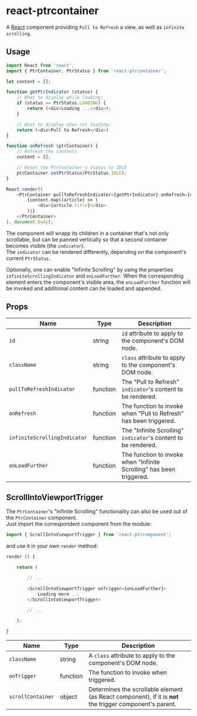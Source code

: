 # react-ptrcontainer

A [React](http://facebook.github.io/react/) component providing `Pull to Refresh` a view, as well as `infinite scrolling`.

## Usage

```JavaScript
import React from 'react';
import { PtrContainer, PtrStatus } from 'react-ptrcontainer';

let content = [];

function getPtrIndicator (status) {
    // What to display while loading:
    if (status == PtrStatus.LOADING) {
        return (<div>Loading ...</div>);
    }

    // What to display when not loading:
    return (<div>Pull to Refresh</div>)
}

function onRefresh (ptrContainer) {
    // Refresh the contents
    content = [];

    // Reset the PtrContainer's status to IDLE
    ptrContainer.setPtrStatus(PtrStatus.IDLE);
}

React.render((
    <PtrContainer pullToRefreshIndicator={getPtrIndicator} onRefresh={onRefresh}>
        {content.map((article) => (
            <div>{article.title}</div>
        ))}
    </PtrContainer>
), document.body);
```

The component will wrapp its children in a container that's not only scrollable, but can be panned vertically so that a second container becomes visible (the `indicator`).  
The `indicator` can be rendered differently, depending on the component's current `PtrStatus`.

Optionally, one can enable "Infinite Scrolling" by using the properties `infiniteScrollingIndicator` and `onLoadFurther`. When the corresponding element enters the component's visible area, the `onLoadFurther` function will be invoked and additional content can be loaded and appended.

## Props

Name                         | Type     | Description
-----------------------------|----------|------------
`id`                         | string   | `id` attribute to apply to the component's DOM node.
`className`                  | string   | `class` attribute to apply to the component's DOM node.
`pullToRefreshIndicator`     | function | The "Pull to Refresh" `indicator`'s content to be rendered.
`onRefresh`                  | function | The function to invoke when "Pull to Refresh" has been triggered.
`infiniteScrollingIndicator` | function | The "Infinite Scrolling" `indicator`'s content to be rendered.
`onLoadFurther`              | function | The function to invoke when "Infinite Scrolling" has been triggered.

## ScrollIntoViewportTrigger

The `PtrContainer`'s "Infinite Scrolling" functionality can also be used out of the `PtrContainer` component.  
Just import the correspondent component from the module:

```JavaScript
import { ScrollIntoViewportTrigger } from 'react-ptrcomponent';
```

and use it in your own `render` method:

```JavaScript
render () {

    return (

        // ...

        <ScrollIntoViewportTrigger onTrigger={onLoadFurther}>
            Loading more ...
        </ScrollIntoViewportTrigger>

        // ...

    );

}
```

Name              | Type     | Description
------------------|----------|------------
`className`       | string   | A `class` attribute to apply to the component's DOM node.
`onTrigger`       | function | The function to invoke when triggered.
`scrollContainer` | object   | Determines the scrollable element (as React component), if it is **not** the trigger component's parent.
